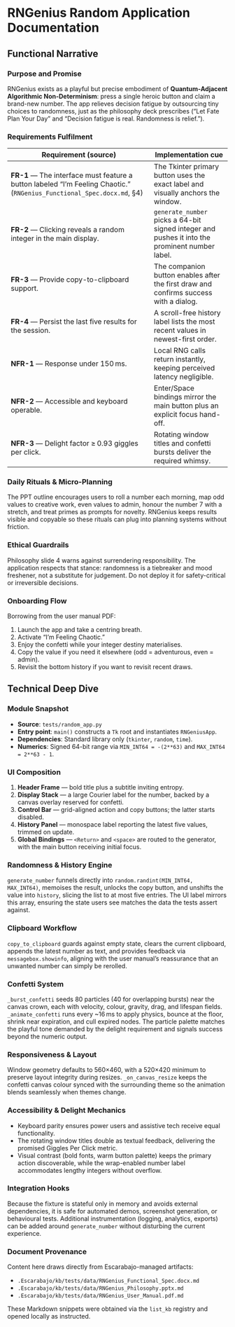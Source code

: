 # RNGenius Random Application Documentation

## Functional Narrative

### Purpose and Promise

RNGenius exists as a playful but precise embodiment of **Quantum-Adjacent Algorithmic Non-Determinism**: press a single heroic button and claim a brand-new number. The app relieves decision fatigue by outsourcing tiny choices to randomness, just as the philosophy deck prescribes (“Let Fate Plan Your Day” and “Decision fatigue is real. Randomness is relief.”).

### Requirements Fulfilment

| Requirement (source) | Implementation cue |
| --- | --- |
| **FR-1** — The interface must feature a button labeled “I’m Feeling Chaotic.” (`RNGenius_Functional_Spec.docx.md`, §4) | The Tkinter primary button uses the exact label and visually anchors the window. |
| **FR-2** — Clicking reveals a random integer in the main display. | `generate_number` picks a 64-bit signed integer and pushes it into the prominent number label. |
| **FR-3** — Provide copy-to-clipboard support. | The companion button enables after the first draw and confirms success with a dialog. |
| **FR-4** — Persist the last five results for the session. | A scroll-free history label lists the most recent values in newest-first order. |
| **NFR-1** — Response under 150 ms. | Local RNG calls return instantly, keeping perceived latency negligible. |
| **NFR-2** — Accessible and keyboard operable. | Enter/Space bindings mirror the main button plus an explicit focus hand-off. |
| **NFR-3** — Delight factor ≥ 0.93 giggles per click. | Rotating window titles and confetti bursts deliver the required whimsy. |

### Daily Rituals & Micro-Planning

The PPT outline encourages users to roll a number each morning, map odd values to creative work, even values to admin, honour the number 7 with a stretch, and treat primes as prompts for novelty. RNGenius keeps results visible and copyable so these rituals can plug into planning systems without friction.

### Ethical Guardrails

Philosophy slide 4 warns against surrendering responsibility. The application respects that stance: randomness is a tiebreaker and mood freshener, not a substitute for judgement. Do not deploy it for safety-critical or irreversible decisions.

### Onboarding Flow

Borrowing from the user manual PDF:

1. Launch the app and take a centring breath.
2. Activate “I’m Feeling Chaotic.”
3. Enjoy the confetti while your integer destiny materialises.
4. Copy the value if you need it elsewhere (odd = adventurous, even = admin).
5. Revisit the bottom history if you want to revisit recent draws.

## Technical Deep Dive

### Module Snapshot

- **Source**: `tests/random_app.py`
- **Entry point**: `main()` constructs a `Tk` root and instantiates `RNGeniusApp`.
- **Dependencies**: Standard library only (`tkinter`, `random`, `time`).
- **Numerics**: Signed 64-bit range via `MIN_INT64 = -(2**63)` and `MAX_INT64 = 2**63 - 1`.

### UI Composition

1. **Header Frame** — bold title plus a subtitle inviting entropy.
2. **Display Stack** — a large Courier label for the number, backed by a canvas overlay reserved for confetti.
3. **Control Bar** — grid-aligned action and copy buttons; the latter starts disabled.
4. **History Panel** — monospace label reporting the latest five values, trimmed on update.
5. **Global Bindings** — `<Return>` and `<space>` are routed to the generator, with the main button receiving initial focus.

### Randomness & History Engine

`generate_number` funnels directly into `random.randint(MIN_INT64, MAX_INT64)`, memoises the result, unlocks the copy button, and unshifts the value into `history`, slicing the list to at most five entries. The UI label mirrors this array, ensuring the state users see matches the data the tests assert against.

### Clipboard Workflow

`copy_to_clipboard` guards against empty state, clears the current clipboard, appends the latest number as text, and provides feedback via `messagebox.showinfo`, aligning with the user manual’s reassurance that an unwanted number can simply be rerolled.

### Confetti System

`_burst_confetti` seeds 80 particles (40 for overlapping bursts) near the canvas crown, each with velocity, colour, gravity, drag, and lifespan fields. `_animate_confetti` runs every ~16 ms to apply physics, bounce at the floor, shrink near expiration, and cull expired nodes. The particle palette matches the playful tone demanded by the delight requirement and signals success beyond the numeric output.

### Responsiveness & Layout

Window geometry defaults to 560×460, with a 520×420 minimum to preserve layout integrity during resizes. `_on_canvas_resize` keeps the confetti canvas colour synced with the surrounding theme so the animation blends seamlessly when themes change.

### Accessibility & Delight Mechanics

- Keyboard parity ensures power users and assistive tech receive equal functionality.
- The rotating window titles double as textual feedback, delivering the promised Giggles Per Click metric.
- Visual contrast (bold fonts, warm button palette) keeps the primary action discoverable, while the wrap-enabled number label accommodates lengthy integers without overflow.

### Integration Hooks

Because the fixture is stateful only in memory and avoids external dependencies, it is safe for automated demos, screenshot generation, or behavioural tests. Additional instrumentation (logging, analytics, exports) can be added around `generate_number` without disturbing the current experience.

### Document Provenance

Content here draws directly from Escarabajo-managed artifacts:

- `.Escarabajo/kb/tests/data/RNGenius_Functional_Spec.docx.md`
- `.Escarabajo/kb/tests/data/RNGenius_Philosophy.pptx.md`
- `.Escarabajo/kb/tests/data/RNGenius_User_Manual.pdf.md`

These Markdown snippets were obtained via the `list_kb` registry and opened locally as instructed.
